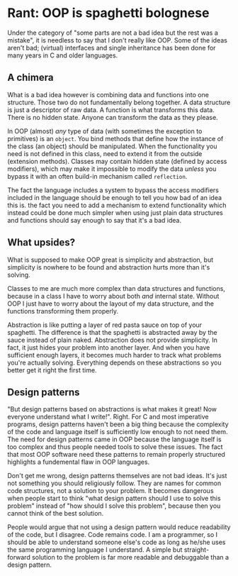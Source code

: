 # Rant: OOP is spaghetti bolognese

Under the category of "some parts are not a bad idea but the rest was a
mistake", it is needless to say that I don't really like OOP. Some of the ideas
aren't bad; (virtual) interfaces and single inheritance has been done for many
years in C and older languages.

## A chimera

What is a bad idea however is combining data and functions into one structure.
Those two do not fundamentally belong together. A data structure is just a
descriptor of raw data. A function is what transforms this data. There is no
hidden state. Anyone can transform the data as they please.

In OOP (almost) _any_ type of data (with sometimes the exception to primitives)
is an `object`. You bind methods that define how the instance of the class (an
object) should be manipulated. When the functionality you need is not defined
in this class, need to extend it from the outside (extension methods). Classes
may contain hidden state (defined by access modifiers), which may make it
impossible to modify the data _unless_ you bypass it with an often build-in
mechanism called `reflection`.

The fact the language includes a system to bypass the access modifiers included
in the language should be enough to tell you how bad of an idea this is. the
fact you need to add a mechanism to extend functionality which instead could be
done much simpler when using just plain data structures and functions should say
enough to say that it's a bad idea.

## What upsides?

What is supposed to make OOP great is simplicity and abstraction, but
simplicity is nowhere to be found and abstraction hurts more than it's solving.

Classes to me are much more complex than data structures and functions, because
in a class I have to worry about both _and_ internal state. Without OOP I just
have to worry about the layout of my data structure, and the functions
transforming them properly.

Abstraction is like putting a layer of red pasta sauce on top of your
spaghetti. The difference is that the spaghetti is abstracted away by the
sauce instead of plain naked. Abstraction does not provide simplicity. In fact,
it just hides your problem into another layer. And when you have sufficient
enough layers, it becomes much harder to track what problems you're actually
solving. Everything depends on these abstractions so you better get it right
the first time.

## Design patterns

"But design patterns based on abstractions is what makes it great! Now everyone
understand what I write!". Right. For C and most imperative programs, design
patterns haven't been a big thing because the complexity of the code and
language itself is sufficiently low enough to not need them. The need for
design patterns came in OOP because the language itself is too complex and thus
people needed tools to solve these issues. The fact that most OOP software need
these patterns to remain properly structured highlights a fundemental flaw in
OOP languages.

Don't get me wrong, design patterns themselves are not bad ideas. It's just not
something you should religiously follow. They are names for common code
structures, not a solution to your problem. It becomes dangerous when people
start to think "what design pattern should I use to solve this problem" instead
of "how should I solve this problem", because then you cannot think of the best
solution.

People would argue that not using a design pattern would reduce readability of
the code, but I disagree. Code remains code. I am a programmer, so I should be
able to understand someone else's code as long as he/she uses the same
programming language I understand. A simple but straight-forward solution to
the problem is far more readable and debuggable than a design pattern.